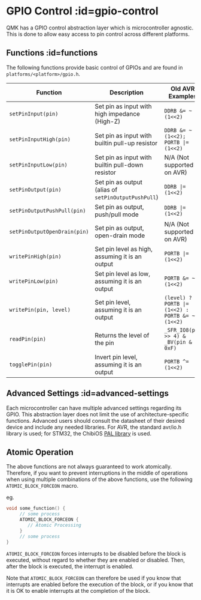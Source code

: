 # GPIO Control :id=gpio-control

QMK has a GPIO control abstraction layer which is microcontroller agnostic. This is done to allow easy access to pin control across different platforms.

## Functions :id=functions

The following functions provide basic control of GPIOs and are found in `platforms/<platform>/gpio.h`.

| Function                     | Description                                         | Old AVR Examples                                | Old ChibiOS/ARM Examples                         |
|------------------------------|-----------------------------------------------------|-------------------------------------------------|--------------------------------------------------|
| `setPinInput(pin)`           | Set pin as input with high impedance (High-Z)       | `DDRB &= ~(1<<2)`                               | `palSetLineMode(pin, PAL_MODE_INPUT)`            |
| `setPinInputHigh(pin)`       | Set pin as input with builtin pull-up resistor      | `DDRB &= ~(1<<2); PORTB \|= (1<<2)`             | `palSetLineMode(pin, PAL_MODE_INPUT_PULLUP)`     |
| `setPinInputLow(pin)`        | Set pin as input with builtin pull-down resistor    | N/A (Not supported on AVR)                      | `palSetLineMode(pin, PAL_MODE_INPUT_PULLDOWN)`   |
| `setPinOutput(pin)`          | Set pin as output (alias of `setPinOutputPushPull`) | `DDRB \|= (1<<2)`                               | `palSetLineMode(pin, PAL_MODE_OUTPUT_PUSHPULL)`  |
| `setPinOutputPushPull(pin)`  | Set pin as output, push/pull mode                   | `DDRB \|= (1<<2)`                               | `palSetLineMode(pin, PAL_MODE_OUTPUT_PUSHPULL)`  |
| `setPinOutputOpenDrain(pin)` | Set pin as output, open-drain mode                  | N/A (Not supported on AVR)                      | `palSetLineMode(pin, PAL_MODE_OUTPUT_OPENDRAIN)` |
| `writePinHigh(pin)`          | Set pin level as high, assuming it is an output     | `PORTB \|= (1<<2)`                              | `palSetLine(pin)`                                |
| `writePinLow(pin)`           | Set pin level as low, assuming it is an output      | `PORTB &= ~(1<<2)`                              | `palClearLine(pin)`                              |
| `writePin(pin, level)`       | Set pin level, assuming it is an output             | `(level) ? PORTB \|= (1<<2) : PORTB &= ~(1<<2)` | `(level) ? palSetLine(pin) : palClearLine(pin)`  |
| `readPin(pin)`               | Returns the level of the pin                        | `_SFR_IO8(pin >> 4) & _BV(pin & 0xF)`           | `palReadLine(pin)`                               |
| `togglePin(pin)`             | Invert pin level, assuming it is an output          | `PORTB ^= (1<<2)`                               | `palToggleLine(pin)`                             |

## Advanced Settings :id=advanced-settings

Each microcontroller can have multiple advanced settings regarding its GPIO. This abstraction layer does not limit the use of architecture-specific functions. Advanced users should consult the datasheet of their desired device and include any needed libraries. For AVR, the standard avr/io.h library is used; for STM32, the ChibiOS [PAL library](https://chibios.sourceforge.net/docs3/hal/group___p_a_l.html) is used.

## Atomic Operation

The above functions are not always guaranteed to work atomically. Therefore, if you want to prevent interruptions in the middle of operations when using multiple combinations of the above functions, use the following `ATOMIC_BLOCK_FORCEON` macro.

eg.
```c
void some_function() {
     // some process
     ATOMIC_BLOCK_FORCEON {
        // Atomic Processing
     }
     // some process
}
```

`ATOMIC_BLOCK_FORCEON` forces interrupts to be disabled before the block is executed, without regard to whether they are enabled or disabled. Then, after the block is executed, the interrupt is enabled.

Note that `ATOMIC_BLOCK_FORCEON` can therefore be used if you know that interrupts are enabled before the execution of the block, or if you know that it is OK to enable interrupts at the completion of the block.
